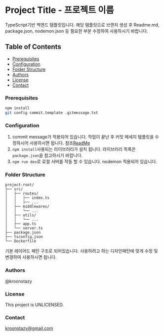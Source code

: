 # Project Title - 프로젝트 이름

TypeScript기반 백엔드 탬플릿입니다. 해당 탬플릿으로 브랜치 생성 후 Readme.md, package.json, nodemon.json 등 필요한 부분 수정하여 사용하시기 바랍니다.


## Table of Contents
- [Prerequisites](#prerequisites)
- [Configuration](#configuration)
- [Folder Structure](#folder-structure)
- [Authors](#authors)
- [License](#license)
- [Contact](#contact)

### Prerequisites

```zsh
npm install
git config commit.template .gitmessage.txt
```

### Configuration

1. commit message가 적용되어 있습니다. 작업이 끝난 후 커밋 메세지 탬플릿을 수정하시어 사용하시면 됩니다. 참조[ReadMe](/.gitmessage.txt)
2. `npm install`사용되는 라이브러리가 설치 됩니다. 라이브러리 목록은 `package.json`을 참고하시기 바랍니다.
3. `npm run dev`로 로컬 서버를 작동 할 수 있습니다. nodemon 적용되어 있습니다.

### Folder Structure

```
project-root/
├── src/
│   ├── routes/             
│   │   ├── index.ts
│   │   ├── ...
│   ├── middlewares/        
│   │   └── ...
│   ├── utils/      
│   │   └── ...
│   ├── app.ts              
│   └── server.ts           
├── package.json
├── tsconfig.json
└── Dockerfile
```
기본 레이어드 패턴 구조로 되어있습니다.
사용하려고 하는 디자인패턴에 맞게 수정 및 변경하여 사용하시면 됩니다.

### Authors

@kroonstazy

### License

This project is UNLICENSED.

### Contact

kroonstazy@gmail.com

